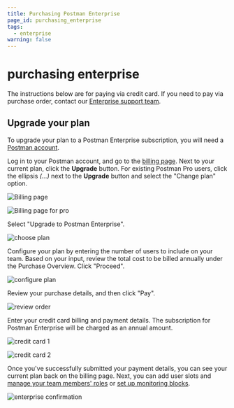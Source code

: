 ```yaml
---
title: Purchasing Postman Enterprise
page_id: purchasing_enterprise
tags:
  - enterprise
warning: false
---
```


# purchasing enterprise

The instructions below are for paying via credit card. If you need to pay via purchase order, contact our [Enterprise support team](http://pages.getpostman.com/Enterprise-Sales_Contact-Us.html).

## Upgrade your plan

To upgrade your plan to a Postman Enterprise subscription, you will need a [Postman account](/postman/launching_postman/postman_account.md).

Log in to your Postman account, and go to the [billing page](https://go.postman.co/billing/overview). Next to your current plan, click the **Upgrade** button. For existing Postman Pro users, click the ellipsis _\(...\)_ next to the **Upgrade** button and select the "Change plan" option.

![Billing page](https://s3.amazonaws.com/postman-static-getpostman-com/postman-docs/enterprise-upgrade.png)

![Billing page for pro](https://s3.amazonaws.com/postman-static-getpostman-com/postman-docs/enterprise-upgrade-trial.png)

Select "Upgrade to Postman Enterprise".

![choose plan](https://s3.amazonaws.com/postman-static-getpostman-com/postman-docs/purchasingenterprise1.png)

Configure your plan by entering the number of users to include on your team. Based on your input, review the total cost to be billed annually under the Purchase Overview. Click "Proceed".

![configure plan](https://s3.amazonaws.com/postman-static-getpostman-com/postman-docs/purchasingenterprise2.png)

Review your purchase details, and then click "Pay".

![review order](https://s3.amazonaws.com/postman-static-getpostman-com/postman-docs/purchasingenterprise3.png)

Enter your credit card billing and payment details. The subscription for Postman Enterprise will be charged as an annual amount.

![credit card 1](https://s3.amazonaws.com/postman-static-getpostman-com/postman-docs/enterprise-cc1.png)

![credit card 2](https://s3.amazonaws.com/postman-static-getpostman-com/postman-docs/enterprise-cc2.png)

Once you've successfully submitted your payment details, you can see your current plan back on the billing page. Next, you can add user slots and [manage your team members' roles](/postman_pro/managing_postman_pro/managing_your_team.md) or [set up monitoring blocks](https://github.com/kaustavdm/postman-docs-test/tree/b9c2cefa916197b408de633b2ecb1d256acf0a06/docs/postman/monitors/pricing_monitors/README.md#request-blocks-for-paid-pro-teams).

![enterprise confirmation](https://s3.amazonaws.com/postman-static-getpostman-com/postman-docs/purchasingenterprise4.png)

